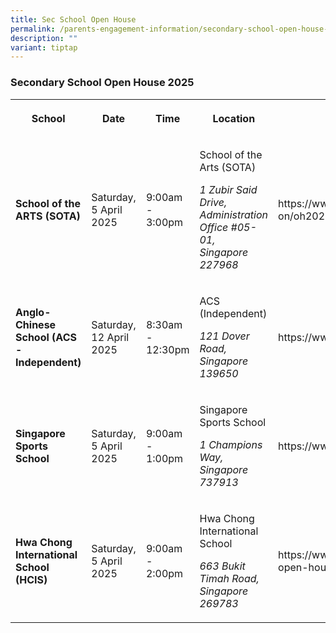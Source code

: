 ```yaml
---
title: Sec School Open House
permalink: /parents-engagement-information/secondary-school-open-house-2025/
description: ""
variant: tiptap
---
```

<h3>Secondary School Open House 2025</h3>
<p></p>
<table style="minWidth: 150px">
<colgroup>
<col>
<col>
<col>
<col>
<col>
<col>
</colgroup>
<tbody>
<tr>
<th rowspan="1" colspan="1">
<p><strong>School</strong>
</p>
</th>
<th rowspan="1" colspan="1">
<p><strong>Date</strong>
</p>
</th>
<th rowspan="1" colspan="1">
<p><strong>Time</strong>
</p>
</th>
<th rowspan="1" colspan="1">
<p><strong>Location</strong>
</p>
</th>
<th rowspan="1" colspan="1">
<p><strong>Website</strong>
</p>
</th>
<th rowspan="1" colspan="1">
<p></p>
</th>
</tr>
<tr>
<td rowspan="1" colspan="1">
<p><strong>School of the ARTS (SOTA)</strong>
</p>
</td>
<td rowspan="1" colspan="1">
<p>Saturday, 5 April 2025</p>
<p></p>
</td>
<td rowspan="1" colspan="1">
<p>9:00am - 3:00pm</p>
</td>
<td rowspan="1" colspan="1">
<p>School of the Arts (SOTA)</p>
<p><em>1 Zubir Said Drive, Administration Office #05-01,<br>Singapore 227968</em>
</p>
</td>
<td rowspan="1" colspan="1">
<p><a rel="noopener noreferrer nofollow" target="_blank">https://www.sota.edu.sg/whats-on/oh2025/</a>
</p>
</td>
<td rowspan="1" colspan="1">
<p></p>
</td>
</tr>
<tr>
<td rowspan="1" colspan="1">
<p><strong>Anglo-Chinese School (ACS -Independent)</strong>
</p>
</td>
<td rowspan="1" colspan="1">
<p>Saturday, 12 April 2025</p>
<p></p>
</td>
<td rowspan="1" colspan="1">
<p>8:30am - 12:30pm</p>
</td>
<td rowspan="1" colspan="1">
<p>ACS (Independent)</p>
<p></p>
<p><em>121 Dover Road, Singapore 139650</em>
</p>
</td>
<td rowspan="1" colspan="1">
<p><a rel="noopener noreferrer nofollow" target="_blank">https://www.acsindep.moe.edu.sg</a>
</p>
</td>
<td rowspan="1" colspan="1">
<p></p>
</td>
</tr>
<tr>
<td rowspan="1" colspan="1">
<p><strong>Singapore Sports School</strong>
</p>
</td>
<td rowspan="1" colspan="1">
<p>Saturday, 5 April 2025</p>
<p></p>
</td>
<td rowspan="1" colspan="1">
<p>9:00am - 1:00pm</p>
</td>
<td rowspan="1" colspan="1">
<p>Singapore Sports School</p>
<p><em>1 Champions Way, Singapore 737913</em>
</p>
</td>
<td rowspan="1" colspan="1">
<p><a rel="noopener noreferrer nofollow" target="_blank">https://www.sportsschool.edu.sg/</a>
</p>
</td>
<td rowspan="1" colspan="1">
<p></p>
</td>
</tr>
<tr>
<td rowspan="1" colspan="1">
<p><strong>Hwa Chong International School (HCIS)</strong>
</p>
</td>
<td rowspan="1" colspan="1">
<p>Saturday, 5 April 2025</p>
<p></p>
</td>
<td rowspan="1" colspan="1">
<p>9:00am - 2:00pm</p>
</td>
<td rowspan="1" colspan="1">
<p>Hwa Chong International School</p>
<p><em>663 Bukit Timah Road, Singapore 269783</em>
</p>
</td>
<td rowspan="1" colspan="1">
<p><a rel="noopener noreferrer nofollow" target="_blank">https://www.hcis.edu.sg/experiencehcis-open-house-2025/</a>
</p>
</td>
<td rowspan="1" colspan="1">
<p></p>
</td>
</tr>
</tbody>
</table>
<p></p>